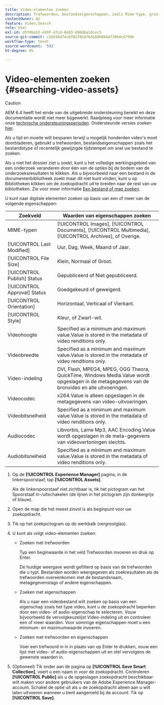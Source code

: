 ```yaml
---
title: Video-elementen zoeken
description: Trefwoorden, bestandseigenschappen, zoals Mime-type, grootte of onlangs gewijzigde tijdstempel gebruiken om het bestand snel te zoeken in [!DNL Experience Manager] Elementen.
contentOwner: AG
feature: Video,Search
role: User
exl-id: d5f0beb2-e59f-47cd-8e83-698d8a1dcec3
source-git-commit: c5b816d74c6f02f85476d16868844f39b4c47996
workflow-type: tm+mt
source-wordcount: '593'
ht-degree: 0%

---
```


# Video-elementen zoeken {#searching-video-assets}

>[!CAUTION]
>
>AEM 6.4 heeft het einde van de uitgebreide ondersteuning bereikt en deze documentatie wordt niet meer bijgewerkt. Raadpleeg voor meer informatie onze [technische ondersteuningsperioden](https://helpx.adobe.com/support/programs/eol-matrix.html). Ondersteunde versies zoeken [hier](https://experienceleague.adobe.com/docs/).

Als u tijd en moeite wilt besparen terwijl u mogelijk honderden video&#39;s moet doorbladeren, gebruikt u trefwoorden, bestandseigenschappen zoals het bestandstype of recentelijk gewijzigde tijdstempel om snel uw bestand te zoeken.

Als u niet het dossier ziet u zoekt, kunt u het volledige werkingsgebied van een onderzoek veranderen door één van de opties bij de bodem van de onderzoeksresultaten te klikken. Als u bijvoorbeeld naar een bestand in de documentenbibliotheek zoekt maar dit niet kunt vinden, kunt u op Bibliotheken klikken om de zoekopdracht uit te breiden naar de rest van uw bibliotheken. Zie voor meer informatie [Een bestand of map zoeken](https://windows.microsoft.com/en-us/windows7/find-a-file-or-folder).

U kunt naar digitale elementen zoeken op basis van een of meer van de volgende eigenschappen:

| Zoekveld | Waarden van eigenschappen zoeken |
|---|---|
| MIME-typen | [!UICONTROL Images], [!UICONTROL Documents], [!UICONTROL Multimedia], [!UICONTROL Archives], of Overige. |
| [!UICONTROL Last Modified] | Uur, Dag, Week, Maand of Jaar. |
| [!UICONTROL File Size] | Klein, Normaal of Groot. |
| [!UICONTROL Publish] Status | Gepubliceerd of Niet gepubliceerd. |
| [!UICONTROL Approval] Status | Goedgekeurd of geweigerd. |
| [!UICONTROL Orientation] | Horizontaal, Verticaal of Vierkant. |
| [!UICONTROL Style] | Kleur, of Zwart-wit. |
| Videohoogte | Specified as a minimum and maximum value.Value is stored in the metadata of video renditions only. |
| Videobreedte | Specified as a minimum and maximum value.Value is stored in the metadata of video renditions only. |
| Video-indeling | DVI, Flash, MPEG4, MPEG, OGG Theora, QuickTime, Windows Media.Value wordt opgeslagen in de metagegevens van de bronvideo en alle uitvoeringen. |
| Videocodec | x264.Value is alleen opgeslagen in de metagegevens van video-uitvoeringen. |
| Videobitsnelheid | Specified as a minimum and maximum value.Value is stored in the metadata of video renditions only. |
| Audiocodec | Libvorbis, Lame Mp3, AAC Encoding.Value wordt opgeslagen in de meta-gegevens van videovertoningen slechts. |
| Audiobitsnelheid | Specified as a minimum and maximum value.Value is stored in the metadata of video renditions only. |

1. Op de **[!UICONTROL Experience Manager]** pagina, in de linkerspoorstaaf, tap **[!UICONTROL Assets]**.

   Als de linkerspoorstaaf niet zichtbaar is, tik het pictogram van het Spoorstaaf in-/uitschakelen (de lijnen in het pictogram zijn donkergrijs of blauw).

1. Open de map die het meest zinvol is als beginpunt voor uw zoekopdracht.
1. Tik op het zoekpictogram op de werkbalk (vergrootglas).
1. U kunt als volgt video-elementen zoeken:

   * Zoeken met trefwoorden

      Typ een beginwaarde in het veld Trefwoorden invoeren en druk op Enter.

      De huidige weergave wordt gefilterd op basis van de trefwoorden die u typt. Bestanden worden weergegeven als zoekresultaten als de trefwoorden overeenkomen met de bestandsnaam, metagegevenstags of andere eigenschappen.

   * Zoeken met eigenschappen

      Als u naar een videobestand wilt zoeken op basis van een eigenschap zoals het type video, kunt u de zoekopdracht beperken door een video- of audio-eigenschap te selecteren. Vouw bijvoorbeeld de vervolgkeuzelijst Video-indeling uit en controleer een of meer waarden. Voor sommige eigenschappen moet u een minimum- en maximumwaarde invoeren.

   * Zoeken met trefwoorden en eigenschappen

      Voer een trefwoord in in in plaats van op Enter te drukken, vouw een lijst met video- of audio-eigenschappen uit en stel vervolgens de gewenste waarden in.

1. (Optioneel) Tik onder aan de pagina op **[!UICONTROL Save Smart Collection]**, voert u een naam in voor de zoekopdracht. Controleren **[!UICONTROL Public]** als u de opgeslagen zoekopdracht beschikbaar wilt maken voor andere gebruikers van de Adobe Experience Manager-account. Schakel de optie uit als u de zoekopdracht alleen aan u wilt laten uitvoeren wanneer u bent aangemeld bij de account. Tik op **[!UICONTROL Save]**.
